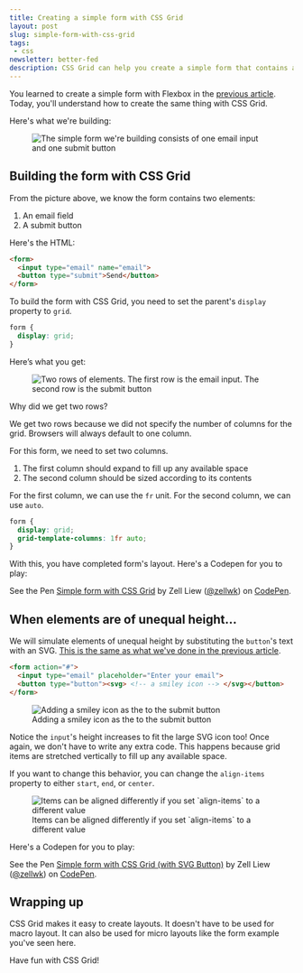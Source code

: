 ```yaml
---
title: Creating a simple form with CSS Grid
layout: post
slug: simple-form-with-css-grid
tags:
 - css
newsletter: better-fed
description: CSS Grid can help you create a simple form that contains an email and a submit button easily. I'll show you how in this article.
---
```


You learned to create a simple form with Flexbox in the [previous article][1]. Today, you'll understand how to create the same thing with CSS Grid.

Here's what we're building:

<figure><img src="/images/2018/simple-form-css-grid/form.png" alt="The simple form we're building consists of one email input and one submit button">
</figure>

<!-- more -->

<div class="jsCkClone" data-should-not-clone></div>

## Building the form with CSS Grid

From the picture above, we know the form contains two elements:

1. An email field
2. A submit button

Here's the HTML:

```html
<form>
  <input type="email" name="email">
  <button type="submit">Send</button>
</form>
```

To build the form with CSS Grid, you need to set the parent's `display` property to `grid`.

```css
form {
  display: grid;
}
```

Here’s what you get:

<figure><img src="/images/2018/simple-form-css-grid/grid1.png" alt="Two rows of elements. The first row is the email input. The second row is the submit button">
</figure>

Why did we get two rows?

We get two rows because we did not specify the number of columns for the grid. Browsers will always default to one column.

For this form, we need to set two columns.

1. The first column should expand to fill up any available space
2. The second column should be sized according to its contents

For the first column, we can use the `fr` unit. For the second column, we can use `auto`.

```css
form {
  display: grid;
  grid-template-columns: 1fr auto;
}
```

With this, you have completed form's layout. Here's a Codepen for you to play:

<p data-height="300" data-theme-id="7929" data-slug-hash="qMLErJ" data-default-tab="result" data-user="zellwk" data-pen-title="Simple form with CSS Grid" class="codepen">See the Pen <a href="https://codepen.io/zellwk/pen/qMLErJ/">Simple form with CSS Grid</a> by Zell Liew (<a href="https://codepen.io/zellwk">@zellwk</a>) on <a href="https://codepen.io">CodePen</a>.</p>
<script async src="https://static.codepen.io/assets/embed/ei.js"></script>

## When elements are of unequal height...

We will simulate elements of unequal height by substituting the `button`'s text with an SVG. [This is the same as what we've done in the previous article][2].

```html
<form action="#">
  <input type="email" placeholder="Enter your email">
  <button type="button"><svg> <!-- a smiley icon --> </svg></button>
</form>
```

<figure><img src="/images/2018/simple-form-css-grid/smiley.png" alt="Adding a smiley icon as the to the submit button">
  <figcaption aria-hidden>Adding a smiley icon as the to the submit button</figcaption>
</figure>

Notice the `input`'s height increases to fit the large SVG icon too! Once again, we don't have to write any extra code. This happens because grid items are stretched vertically to fill up any available space.

If you want to change this behavior, you can change the `align-items` property to either `start`, `end`, or `center`.

<figure><img src="/images/2018/simple-form-css-grid/align-items.png" alt="Items can be aligned differently if you set `align-items` to a different value">
  <figcaption aria-hidden>Items can be aligned differently if you set `align-items` to a different value</figcaption>
</figure>

Here's a Codepen for you to play:

<p data-height="300" data-theme-id="7929" data-slug-hash="jvXEzm" data-default-tab="result" data-user="zellwk" data-pen-title="Simple form with CSS Grid (with SVG Button)" class="codepen">See the Pen <a href="https://codepen.io/zellwk/pen/jvXEzm/">Simple form with CSS Grid (with SVG Button)</a> by Zell Liew (<a href="https://codepen.io/zellwk">@zellwk</a>) on <a href="https://codepen.io">CodePen</a>.</p>
<script async src="https://static.codepen.io/assets/embed/ei.js"></script>

## Wrapping up

CSS Grid makes it easy to create layouts. It doesn't have to be used for macro layout. It can also be used for micro layouts like the form example you've seen here.

Have fun with CSS Grid!

[1]:	/blog/simple-form-with-flexbox "Creating a simple form with Flexbox"
[2]:	/blog/simple-form-with-flexbox "Building a simple form with Flexbox"
